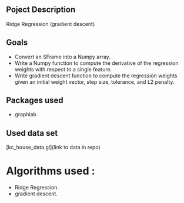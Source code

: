 ## Poject Description 
Ridge Regression (gradient descent)

## Goals
- Convert an SFrame into a Numpy array.
- Write a Numpy function to compute the derivative of the regression weights with respect to a single feature.
- Write gradient descent function to compute the regression weights given an initial weight vector, step size, tolerance, and L2 penalty.

## Packages used 
- graphlab

## Used data set 
[kc_house_data.gl](link to data in repo)

# Algorithms used :
- Ridge Regression.
- gradient descent.